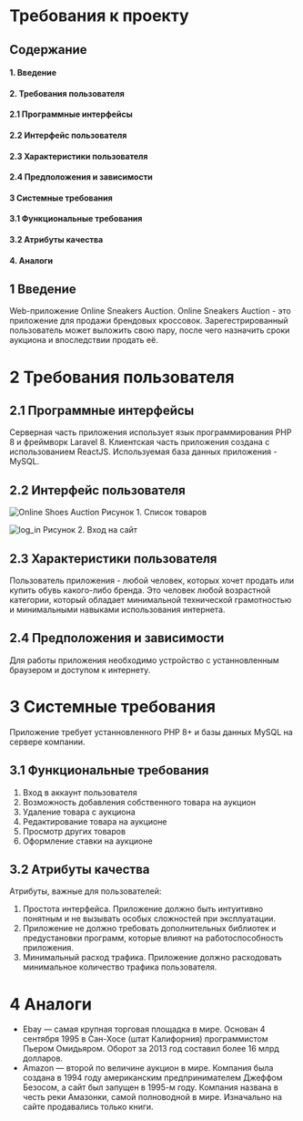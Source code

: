 # Требования к проекту 
## Содержание
#### 1. Введение
#### 2. Требования пользователя
#### 2.1 Программные интерфейсы
#### 2.2 Интерфейс пользователя
#### 2.3 Характеристики пользователя 
#### 2.4 Предположения и зависимости
#### 3 Системные требования
#### 3.1 Функциональные требования
#### 3.2 Атрибуты качества
#### 4. Аналоги

## 1 Введение
Web-приложение Online Sneakers Auction. Online Sneakers Auction - это приложение для продажи брендовых кроссовок.
Зарегестрированный пользователь может выложить свою пару, после чего назначить сроки аукциона и впоследствии продать её.
# 2 Требования пользователя
## 2.1 Программные интерфейсы
Серверная часть приложения использует язык программирования PHP 8 и фреймворк Laravel 8.
Клиентская часть приложения создана с использованием ReactJS. Используемая база данных приложения - MySQL.
## 2.2 Интерфейс пользователя
![Online Shoes Auction](https://user-images.githubusercontent.com/70900496/197981912-663644c2-b263-48e0-a6fe-a376b7747e06.jpg)
Рисунок 1. Список товаров

![log_in](https://user-images.githubusercontent.com/70900496/199679281-08049fb1-eb50-4ac3-b47d-0046963088f4.png)
Рисунок 2. Вход на сайт
## 2.3 Характеристики пользователя
Пользователь приложения - любой человек, которых хочет продать или купить обувь какого-либо бренда. 
Это человек любой возрастной категории, который обладает минимальной технической грамотностью и минимальными навыками использования интернета.
## 2.4 Предположения и зависимости
Для работы приложения необходимо устройство с устанновленным браузером и доступом к интернету.
# 3 Системные требования
Приложение требует устанновленного PHP 8+ и базы данных MySQL на сервере компании. 
## 3.1 Функциональные требования
1. Вход в аккаунт пользователя
2. Возможность добавления собственного товара на аукцион
3. Удаление товара с аукциона 
4. Редактирование товара на аукционе
5. Просмотр других товаров
6. Оформление ставки на аукционе
## 3.2 Атрибуты качества
Атрибуты, важные для пользователей:
1. Простота интерфейса. Приложение должно быть интуитивно понятным и не вызывать особых сложностей при эксплуатации.
2. Приложение не должно требовать дополнительных библиотек и предустановки программ, которые влияют на работоспособность приложения.
3. Минимальный расход трафика. Приложение должно расходовать минимальное количество трафика пользователя.
# 4 Аналоги
* Ebay — самая крупная торговая площадка в мире. Основан 4 сентября 1995 в Сан-Хосе (штат Калифорния) программистом Пьером Омидьяром. Оборот за 2013 год составил более 16 млрд долларов.
* Amazon — второй по величине аукцион в мире. Компания была создана в 1994 году американским предпринимателем Джеффом Безосом, а сайт был запущен в 1995-м году. Компания названа в честь реки Амазонки, самой полноводной в мире. Изначально на сайте продавались только книги.
